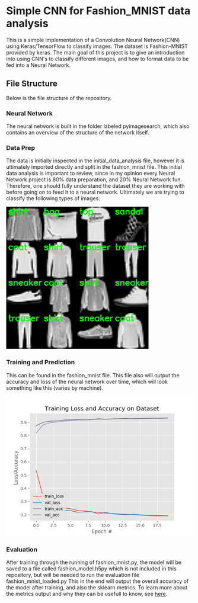 # Simple CNN for Fashion_MNIST data analysis

This is a simple implementation of a Convolution Neural Network(CNN) using Keras/TensorFlow to classify images. The dataset is Fashion-MNIST provided by keras. The main goal of this project is to give an introduction into using CNN's to classify different images, and how to format data to be fed into a Neural Network.

## File Structure

Below is the file structure of the repository.

### Neural Network

The neural network is built in the folder labeled pyimagesearch, which also contains an overview of the structure of the network itself.

### Data Prep

The data is initially inspected in the initial_data_analysis file, however it is ultimately imported directly and split in the fashion_mnist file.
This initial data analysis is important to review, since in my opinion every Neural Network project is 80% data preparation, and 20% Neural Network fun. Therefore, one should fully understand the dataset they are working with before going on to feed it to a neural network.
Ultimately we are trying to classify the following types of images:

![Image of MNIST data](/images/Dataset_View.png)

### Training and Prediction

This can be found in the fashion_mnist file.
This file also will output the accuracy and loss of the neural network over time, which will look something like this (varies by machine).

![Plot](/images/plot.png)

### Evaluation

After training through the running of fashion_mnist.py, the model will be saved to a file called fashion_model.h5py which is not included in this repository, but will be needed to run the evaluation file fashion_mnist_loaded.py
This in the end will output the overall accuracy of the model after training, and also the sklearn metrics. To learn more about the metrics output and why they can be usefull to know, see [here](https://scikit-learn.org/stable/modules/generated/sklearn.metrics.precision_recall_fscore_support.html#sklearn.metrics.precision_recall_fscore_support).
